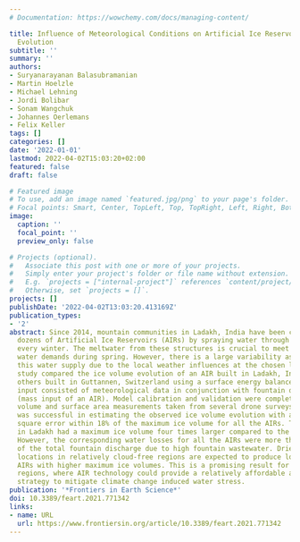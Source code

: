 ```yaml
---
# Documentation: https://wowchemy.com/docs/managing-content/

title: Influence of Meteorological Conditions on Artificial Ice Reservoir ( Icestupa)
  Evolution
subtitle: ''
summary: ''
authors:
- Suryanarayanan Balasubramanian
- Martin Hoelzle
- Michael Lehning
- Jordi Bolibar
- Sonam Wangchuk
- Johannes Oerlemans
- Felix Keller
tags: []
categories: []
date: '2022-01-01'
lastmod: 2022-04-02T15:03:20+02:00
featured: false
draft: false

# Featured image
# To use, add an image named `featured.jpg/png` to your page's folder.
# Focal points: Smart, Center, TopLeft, Top, TopRight, Left, Right, BottomLeft, Bottom, BottomRight.
image:
  caption: ''
  focal_point: ''
  preview_only: false

# Projects (optional).
#   Associate this post with one or more of your projects.
#   Simply enter your project's folder or file name without extension.
#   E.g. `projects = ["internal-project"]` references `content/project/deep-learning/index.md`.
#   Otherwise, set `projects = []`.
projects: []
publishDate: '2022-04-02T13:03:20.413169Z'
publication_types:
- '2'
abstract: Since 2014, mountain communities in Ladakh, India have been constructing
  dozens of Artificial Ice Reservoirs (AIRs) by spraying water through fountain systems
  every winter. The meltwater from these structures is crucial to meet irrigation
  water demands during spring. However, there is a large variability associated with
  this water supply due to the local weather influences at the chosen location. This
  study compared the ice volume evolution of an AIR built in Ladakh, India with two
  others built in Guttannen, Switzerland using a surface energy balance model. Model
  input consisted of meteorological data in conjunction with fountain discharge rate
  (mass input of an AIR). Model calibration and validation were completed using ice
  volume and surface area measurements taken from several drone surveys. The model
  was successful in estimating the observed ice volume evolution with a root mean
  square error within 18% of the maximum ice volume for all the AIRs. The location
  in Ladakh had a maximum ice volume four times larger compared to the Guttannen site.
  However, the corresponding water losses for all the AIRs were more than three-quarters
  of the total fountain discharge due to high fountain wastewater. Drier and colder
  locations in relatively cloud-free regions are expected to produce long-lasting
  AIRs with higher maximum ice volumes. This is a promising result for dry mountain
  regions, where AIR technology could provide a relatively affordable and sustainable
  strategy to mitigate climate change induced water stress.
publication: '*Frontiers in Earth Science*'
doi: 10.3389/feart.2021.771342
links:
- name: URL
  url: https://www.frontiersin.org/article/10.3389/feart.2021.771342
---
```

